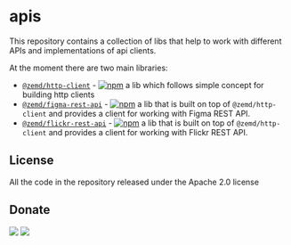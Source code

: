 # apis

This repository contains a collection of libs that help to work with different APIs and implementations
of api clients.

At the moment there are two main libraries:

- [`@zemd/http-client`](./packages/http-client) - [![npm](https://img.shields.io/npm/v/@zemd/http-client?color=0000ff&label=npm&labelColor=000)](https://npmjs.com/package/@zemd/http-client) a lib which follows simple concept for building http clients
- [`@zemd/figma-rest-api`](./apis/figma) - [![npm](https://img.shields.io/npm/v/@zemd/figma-rest-api?color=0000ff&label=npm&labelColor=000)](https://npmjs.com/package/@zemd/figma-rest-api) a lib that is built on top of `@zemd/http-client` and provides a client for working with Figma REST API.
- [`@zemd/flickr-rest-api`](./apis/flickr) - [![npm](https://img.shields.io/npm/v/@zemd/flickr-rest-api?color=0000ff&label=npm&labelColor=000)](https://npmjs.com/package/@zemd/flickr-rest-api) a lib that is built on top of `@zemd/http-client` and provides a client for working with Flickr REST API.

## License

All the code in the repository released under the Apache 2.0 license

## Donate

[![](https://img.shields.io/badge/patreon-donate-yellow.svg)](https://www.patreon.com/red_rabbit)
[![](https://img.shields.io/static/v1?label=UNITED24&message=support%20Ukraine&color=blue)](https://u24.gov.ua/)
